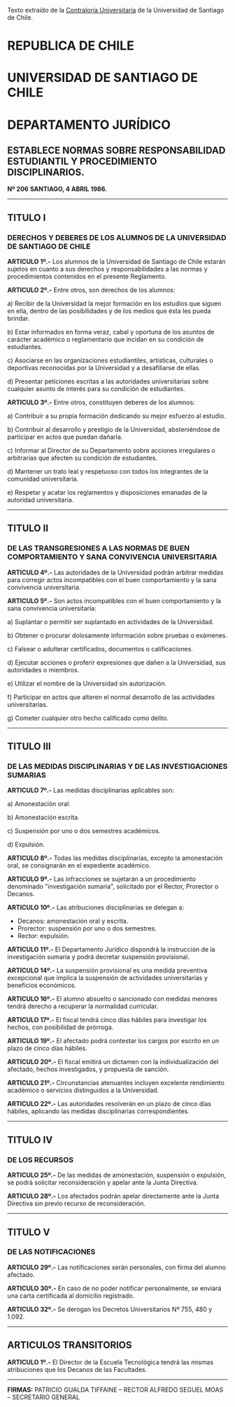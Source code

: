Texto extraído de la [Contraloría Universitaria]([https://www.google.com](https://documentos.contraloriausach.cl/publics/normativa_interna.php?opc=detalle&id=206&tipodoc=DEC&fecdoc=1986-04-04)) de la Universidad de Santiago de Chile.

# REPUBLICA DE CHILE
# UNIVERSIDAD DE SANTIAGO DE CHILE
# DEPARTAMENTO JURÍDICO

## ESTABLECE NORMAS SOBRE RESPONSABILIDAD ESTUDIANTIL Y PROCEDIMIENTO DISCIPLINARIOS.

**Nº 206**
**SANTIAGO, 4 ABRIL 1986.**

---

## TITULO I
### DERECHOS Y DEBERES DE LOS ALUMNOS DE LA UNIVERSIDAD DE SANTIAGO DE CHILE

**ARTICULO 1º.-** Los alumnos de la Universidad de Santiago de Chile estarán sujetos en cuanto a sus derechos y responsabilidades a las normas y procedimientos contenidos en el presente Reglamento.

**ARTICULO 2º.-** Entre otros, son derechos de los alumnos:

a) Recibir de la Universidad la mejor formación en los estudios que siguen en ella, dentro de las posibilidades y de los medios que ésta les pueda brindar.

b) Estar informados en forma veraz, cabal y oportuna de los asuntos de carácter académico o reglamentario que incidan en su condición de estudiantes.

c) Asociarse en las organizaciones estudiantiles, artísticas, culturales o deportivas reconocidas por la Universidad y a desafiliarse de ellas.

d) Presentar peticiones escritas a las autoridades universitarias sobre cualquier asunto de interés para su condición de estudiantes.

**ARTICULO 3º.-** Entre otros, constituyen deberes de los alumnos:

a) Contribuir a su propia formación dedicando su mejor esfuerzo al estudio.

b) Contribuir al desarrollo y prestigio de la Universidad, absteniéndose de participar en actos que puedan dañarla.

c) Informar al Director de su Departamento sobre acciones irregulares o arbitrarias que afecten su condición de estudiantes.

d) Mantener un trato leal y respetuoso con todos los integrantes de la comunidad universitaria.

e) Respetar y acatar los reglamentos y disposiciones emanadas de la autoridad universitaria.

---

## TITULO II
### DE LAS TRANSGRESIONES A LAS NORMAS DE BUEN COMPORTAMIENTO Y SANA CONVIVENCIA UNIVERSITARIA

**ARTICULO 4º.-** Las autoridades de la Universidad podrán arbitrar medidas para corregir actos incompatibles con el buen comportamiento y la sana convivencia universitaria.

**ARTICULO 5º.-** Son actos incompatibles con el buen comportamiento y la sana convivencia universitaria:

a) Suplantar o permitir ser suplantado en actividades de la Universidad.

b) Obtener o procurar dolosamente información sobre pruebas o exámenes.

c) Falsear o adulterar certificados, documentos o calificaciones.

d) Ejecutar acciones o proferir expresiones que dañen a la Universidad, sus autoridades o miembros.

e) Utilizar el nombre de la Universidad sin autorización.

f) Participar en actos que alteren el normal desarrollo de las actividades universitarias.

g) Cometer cualquier otro hecho calificado como delito.

---

## TITULO III
### DE LAS MEDIDAS DISCIPLINARIAS Y DE LAS INVESTIGACIONES SUMARIAS

**ARTICULO 7º.-** Las medidas disciplinarias aplicables son:

a) Amonestación oral.

b) Amonestación escrita.

c) Suspensión por uno o dos semestres académicos.

d) Expulsión.

**ARTICULO 8º.-** Todas las medidas disciplinarias, excepto la amonestación oral, se consignarán en el expediente académico.

**ARTICULO 9º.-** Las infracciones se sujetarán a un procedimiento denominado "investigación sumaria", solicitado por el Rector, Prorector o Decanos.

**ARTICULO 10º.-** Las atribuciones disciplinarias se delegan a:
- Decanos: amonestación oral y escrita.
- Prorector: suspensión por uno o dos semestres.
- Rector: expulsión.

**ARTICULO 11º.-** El Departamento Jurídico dispondrá la instrucción de la investigación sumaria y podrá decretar suspensión provisional.

**ARTICULO 14º.-** La suspensión provisional es una medida preventiva excepcional que implica la suspensión de actividades universitarias y beneficios económicos.

**ARTICULO 16º.-** El alumno absuelto o sancionado con medidas menores tendrá derecho a recuperar la normalidad curricular.

**ARTICULO 17º.-** El fiscal tendrá cinco días hábiles para investigar los hechos, con posibilidad de prórroga.

**ARTICULO 19º.-** El afectado podrá contestar los cargos por escrito en un plazo de cinco días hábiles.

**ARTICULO 20º.-** El fiscal emitirá un dictamen con la individualización del afectado, hechos investigados, y propuesta de sanción.

**ARTICULO 21º.-** Circunstancias atenuantes incluyen excelente rendimiento académico o servicios distinguidos a la Universidad.

**ARTICULO 22º.-** Las autoridades resolverán en un plazo de cinco días hábiles, aplicando las medidas disciplinarias correspondientes.

---

## TITULO IV
### DE LOS RECURSOS

**ARTICULO 25º.-** De las medidas de amonestación, suspensión o expulsión, se podrá solicitar reconsideración y apelar ante la Junta Directiva.

**ARTICULO 28º.-** Los afectados podrán apelar directamente ante la Junta Directiva sin previo recurso de reconsideración.

---

## TITULO V
### DE LAS NOTIFICACIONES

**ARTICULO 29º.-** Las notificaciones serán personales, con firma del alumno afectado.

**ARTICULO 30º.-** En caso de no poder notificar personalmente, se enviará una carta certificada al domicilio registrado.

**ARTICULO 32º.-** Se derogan los Decretos Universitarios Nº 755, 480 y 1.092.

---

## ARTICULOS TRANSITORIOS

**ARTICULO 1º.-** El Director de la Escuela Tecnológica tendrá las mismas atribuciones que los Decanos de las Facultades.

---

**FIRMAS:**
PATRICIO GUALDA TIFFAINE – RECTOR
ALFREDO SEGUEL MOAS – SECRETARIO GENERAL
